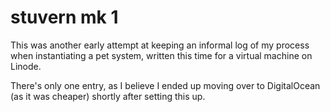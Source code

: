 # stuvern mk 1

This was another early attempt at keeping an informal log of my process when instantiating a pet system, written this time for a virtual machine on Linode.

There's only one entry, as I believe I ended up moving over to DigitalOcean (as it was cheaper) shortly after setting this up.
